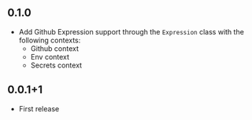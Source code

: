 ## 0.1.0
- Add Github Expression support through the `Expression` class with the following contexts:
  - Github context
  - Env context
  - Secrets context

## 0.0.1+1
- First release